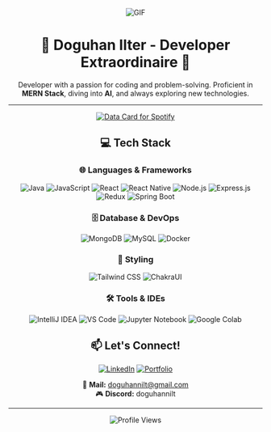 <div align="center">

![GIF](https://media.giphy.com/media/v1.Y2lkPTc5MGI3NjExa2ljZWY5NDZhaHpycHFhMXRtbGxvYTZ0dzdhcDJod3lpaG5tY3dmeSZlcD12MV9pbnRlcm5hbF9naWZfYnlfaWQmY3Q9Zw/f3iwJFOVOwuy7K6FFw/giphy.gif)

# 🌟 Doguhan Ilter - Developer Extraordinaire 🌟
 
Developer with a passion for coding and problem-solving. Proficient in **MERN Stack**, diving into **AI**, and always exploring new technologies.

---

<div align="center">
<a href="https://data-card-for-spotify.herokuapp.com/card?user_id=rmo45iv7b4zd9l3259bhfemti">
  <img src="https://data-card-for-spotify.herokuapp.com/api/card?user_id=rmo45iv7b4zd9l3259bhfemti" alt="Data Card for Spotify">
</a>
</div>

## 💻 Tech Stack

### 🌐 Languages & Frameworks
![Java](https://img.shields.io/badge/Java-ED8B00?style=for-the-badge&logo=java&logoColor=white) 
![JavaScript](https://img.shields.io/badge/JavaScript-323330?style=for-the-badge&logo=javascript&logoColor=F7DF1E)
![React](https://img.shields.io/badge/React-20232A?style=for-the-badge&logo=react&logoColor=61DAFB)
![React Native](https://img.shields.io/badge/React_Native-20232A?style=for-the-badge&logo=react&logoColor=61DAFB)
![Node.js](https://img.shields.io/badge/Node.js-43853D?style=for-the-badge&logo=node-dot-js&logoColor=white)
![Express.js](https://img.shields.io/badge/Express.js-404D59?style=for-the-badge)
![Redux](https://img.shields.io/badge/Redux-764ABC?style=for-the-badge&logo=redux&logoColor=white)
![Spring Boot](https://img.shields.io/badge/Spring_Boot-6DB33F?style=for-the-badge&logo=spring-boot&logoColor=white)

### 🗄️ Database & DevOps
![MongoDB](https://img.shields.io/badge/MongoDB-4EA94B?style=for-the-badge&logo=mongodb&logoColor=white)
![MySQL](https://img.shields.io/badge/MySQL-005C84?style=for-the-badge&logo=mysql&logoColor=white)
![Docker](https://img.shields.io/badge/Docker-2496ED?style=for-the-badge&logo=docker&logoColor=white)

### 🎨 Styling
![Tailwind CSS](https://img.shields.io/badge/TailwindCSS-38B2AC?style=for-the-badge&logo=tailwind-css&logoColor=white)
![ChakraUI](https://img.shields.io/badge/Chakra_UI-319795?style=for-the-badge&logo=chakra-ui&logoColor=white)

### 🛠️ Tools & IDEs
![IntelliJ IDEA](https://img.shields.io/badge/IntelliJ_IDEA-000000?style=for-the-badge&logo=intellij-idea&logoColor=white)
![VS Code](https://img.shields.io/badge/VS%20Code-0078d7.svg?style=for-the-badge&logo=visual-studio-code&logoColor=white)
![Jupyter Notebook](https://img.shields.io/badge/Jupyter_Notebook-F37626?style=for-the-badge&logo=jupyter&logoColor=white)
![Google Colab](https://img.shields.io/badge/Google_Colab-F9AB00?style=for-the-badge&logo=google-colab&logoColor=white)


## 📫 Let's Connect!

[![LinkedIn](https://img.shields.io/badge/LinkedIn-blue?style=for-the-badge&logo=linkedin&logoColor=white)](https://www.linkedin.com/in/doguhan-ilter-350008258/)
[![Portfolio](https://img.shields.io/badge/Portfolio-black?style=for-the-badge&logo=google-chrome&logoColor=white)](https://doguhanniltasc.vercel.app/)

📧 **Mail:** doguhannilt@gmail.com  
🎮 **Discord:** doguhannilt  

---

![Profile Views](https://visitcount.itsvg.in/api?id=doguhannilt&label=Profile%20Views&color=6&icon=0&pretty=true)

</div>
